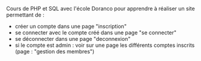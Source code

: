 Cours de PHP et SQL avec l'école Doranco pour apprendre à réaliser un site permettant de :
- créer un compte dans une page "inscription"
- se connecter avec le compte créé dans une page "se connecter"
- se déconnecter dans une page "deconnexion"
- si le compte est admin : voir sur une page les différents comptes inscrits (page : "gestion des membres") 
